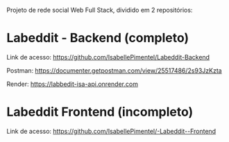 
Projeto de rede social Web Full Stack, dividido em 2 repositórios:


# Labeddit - Backend  (completo)

Link de acesso:
https://github.com/IsabellePimentel/Labeddit-Backend

Postman: 
https://documenter.getpostman.com/view/25517486/2s93JzKzta

Render:
https://labbedit-isa-api.onrender.com


# Labeddit Frontend (incompleto)

Link de acesso:
https://github.com/IsabellePimentel/-Labeddit--Frontend


